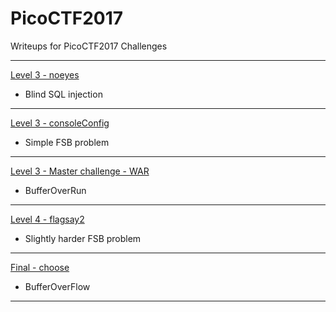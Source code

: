 # PicoCTF2017

Writeups for PicoCTF2017 Challenges

---

[Level 3 - noeyes](l3_noeyes)
 - Blind SQL injection
 
---

[Level 3 - consoleConfig](L3_ConfigConsole)
 - Simple FSB problem
 
---

[Level 3 - Master challenge - WAR](L3_war)
 - BufferOverRun
 
---
 
[Level 4 - flagsay2](L4_flagsay2)
 - Slightly harder FSB problem
 
--- 
 
[Final - choose](Final_choose)
 - BufferOverFlow 
 
---
